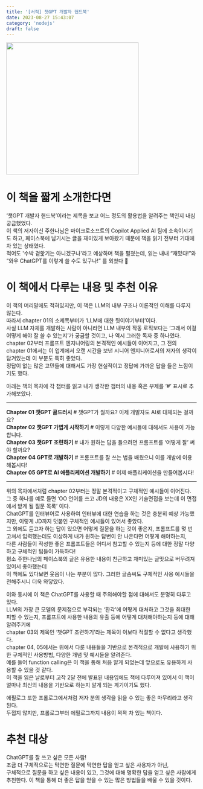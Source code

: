 ```yaml
---
title: '[서적] 챗GPT 개발자 핸드북'
date: 2023-08-27 15:43:07
category: 'nodejs'
draft: false
---  
```

<img src="https://github.com/Sunmin0520/blog/assets/60782131/99635d2f-e059-458e-8997-02cccc16f27c" width="350">  

# 이 책을 짧게 소개한다면  
‘챗GPT 개발자 핸드북’이라는 제목을 보고 어느 정도의 활용법을 알려주는 책인지 내심 궁금했었다.  
이 책의 저자이신 주한나님은 마이크로소프트의 Copilot Applied AI 팀에 소속이시기도 하고, 페이스북에 남기시는 글을 재미있게 보아왔기 때문에 책을 읽기 전부터 기대에 차 있는 상태였다.  
적어도 '수박 겉핥기는 아니겠구나'라고 예상하며 책을 펼쳤는데, 읽는 내내 “재밌다!”와 “와우 ChatGPT를 이렇게 쓸 수도 있구나!” 를 외쳤다 🙂  

# 이 책에서 다루는 내용 및 추천 이유  
이 책의 머리말에도 적혀있지만, 이 책은 LLM의 내부 구조나 이론적인 이해를 다루지 않는다.  
따라서 chapter 01의 소제목부터가 ‘LLM에 대한 뒷이야기부터’이다.  
사실 LLM 자체를 개발하는 사람이 아니라면 LLM 내부의 작동 로직보다는 ‘그래서 이걸 어떻게 해야 잘 쓸 수 있는지’가 궁금할 것이고, 나 역시 그러한 독자 중 하나였다.   
chapter 02부터 프롬프트 엔지니어링의 본격적인 예시들이 이어지고, 그 전의 chapter 01에서는 이 업계에서 오랜 시간을 보낸 시니어 엔지니어로서의 저자의 생각이 담겨있는데  이 부분도 특히 좋았다.  
정답이 없는 많은 고민들에 대해서도 가장 현실적이고 정답에 가까운 답을 들은 느낌이기도 했다.   

아래는 책의 목차에 각 챕터를 읽고 내가 생각한 챕터의 내용 혹은 부제를 ‘#’ 표시로 추가해보았다.  
***
**Chapter 01 챗GPT 골드러시** # 챗GPT가 뭘까요? 이제 개발자도 AI로 대체되는 걸까요?  
**Chapter 02 챗GPT 가볍게 시작하기** # 이렇게 다양한 예시들에 대해서도 사용이 가능합니다.  
**Chapter 03 챗GPT 조련하기** # 내가 원하는 답을 들으려면 프롬프트를 ‘어떻게 잘’ 써야 할까요?  
**Chapter 04 GPT로 개발하기** # 프롬프트를 잘 쓰는 법을 배웠으니 이를 개발에 이용해봅시다!  
**Chapter 05 GPT로 AI 애플리케이션 개발하기** # 이제 애플리케이션을 만들어봅시다!  
***
   
위의 목차에서처럼 chapter 02부터는 정말 본격적이고 구체적인 예시들이 이어진다.  
그 중 하나를 예로 들면 ‘OO 언어를 쓰고 JD의 내용은 XX인 기술면접을 보는데 이 면접에서 받게 될 질문 목록’ 이다.  
ChatGPT를 인터뷰어로 사용하여 인터뷰에 대한 연습을 하는 것은 충분히 예상 가능했지만, 이렇게 JD까지 덧붙인 구체적인 예시들이 있어서 좋았다.   
그 외에도 듣고자 하는 답이 있으면 어떻게 질문을 하는 것이 좋은지, 프롬프트를 몇 번 고쳐서 입력했는데도 이상하게 내가 원하는 답변이 안 나온다면 어떻게 해야하는지,  
다른 사람들이 작성한 좋은 프롬프트들은 어디서 참고할 수 있는지 등에 대한 정말 다양하고 구체적인 팁들이 가득하다!  
평소 주한나님의 페이스북의 글은 유용한 내용이 친근하고 재미있는 글맛으로 버무려져 있어서 좋아했는데  
이 책에도 있다보면 웃음이 나는 부분이 많다. 그러한 글솜씨도 구체적인 사용 예시들을 전해주시니 더욱 와닿았다.   

이와 동시에 이 책은 ChatGPT를 사용할 때 주의해야할 점에 대해서도 분명히 다루고 있다.   
LLM의 가장 큰 모델의 문제점으로 부각되는 ‘환각’에 어떻게 대처하고 그것을 최대한 피할 수 있는지, 프롬프트에 사용한 내용의 유출 등에 어떻게 대처해야하는지 등에 대해 알려주기에  
chapter 03의 제목인 ‘챗GPT 조련하기’라는 제목이 이보다 적절할 수 없다고 생각했다.   
chapter 04, 05에서는 위에서 다룬 내용들을 기반으로 본격적으로 개발에 사용하기 위한 구체적인 사용방법, 다양한 개념 및 예시들을 알려준다.  
예를 들어 function calling은 이 책을 통해 처음 알게 되었는데 앞으로도 유용하게 사용할 수 있을 것 같다.   
이 책을 읽은 날로부터 고작 2달 전에 발표된 내용임에도 책에 다루어져 있어서 이 책이 얼마나 최신의 내용을 기반으로 하는지 알게 되는 계기이기도 했다.    

에필로그 또한 프롤로그에서처럼 저자 분의 생각을 읽을 수 있는 좋은 마무리라고 생각된다.  
두껍지 않지만, 프롤로그부터 에필로그까지 내용이 꽉꽉 차 있는 책이다. 

# 추천 대상  
ChatGPT를 잘 쓰고 싶은 모든 사람!  
조금 더 구체적으로는 막연한 질문에 막연한 답을 얻고 싶은 사용자가 아닌,  
구체적으로 질문을 하고 싶은 내용이 있고, 그것에 대해 명확한 답을 얻고 싶은 사람에게 추천한다. 
이 책을 통해 더 좋은 답을 얻을 수 있는 많은 방법들을 배울 수 있을 것이다.